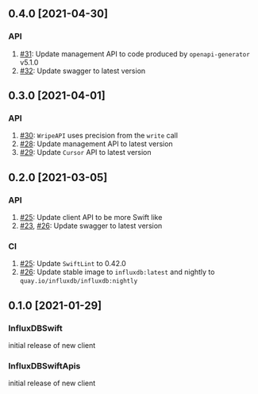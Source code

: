 ## 0.4.0 [2021-04-30]

### API
1. [#31](https://github.com/influxdata/influxdb-client-swift/pull/31): Update management API to code produced by `openapi-generator` v5.1.0
1. [#32](https://github.com/influxdata/influxdb-client-ruby/pull/32): Update swagger to latest version

## 0.3.0 [2021-04-01]

### API
1. [#30](https://github.com/influxdata/influxdb-client-swift/pull/30): `WripeAPI` uses precision from the `write` call
1. [#28](https://github.com/influxdata/influxdb-client-swift/pull/28): Update management API to latest version
1. [#29](https://github.com/influxdata/influxdb-client-swift/pull/29): Update `Cursor` API to latest version

## 0.2.0 [2021-03-05]

### API
1. [#25](https://github.com/influxdata/influxdb-client-swift/pull/25): Update client API to be more Swift like
1. [#23](https://github.com/influxdata/influxdb-client-swift/pull/23), [#26](https://github.com/influxdata/influxdb-client-swift/pull/26): Update swagger to latest version

### CI
1. [#25](https://github.com/influxdata/influxdb-client-swift/pull/25): Update `SwiftLint` to 0.42.0
1. [#26](https://github.com/influxdata/influxdb-client-swift/pull/26): Update stable image to `influxdb:latest` and nightly to `quay.io/influxdb/influxdb:nightly`

## 0.1.0 [2021-01-29]

### InfluxDBSwift
initial release of new client

### InfluxDBSwiftApis
initial release of new client
